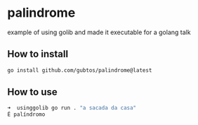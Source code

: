 # palindrome
example of using golib and made it executable for a golang talk

## How to install

```bash
go install github.com/gubtos/palindrome@latest
```

## How to use

```bash
➜  usinggolib go run . "a sacada da casa"
É palíndromo
```
